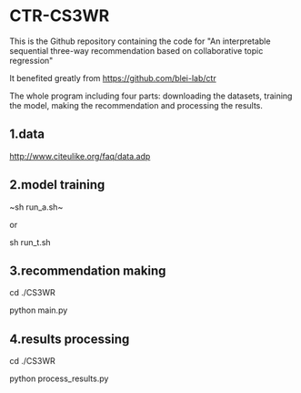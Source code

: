 # CTR-CS3WR
This is the Github repository containing the code for "An interpretable sequential three-way recommendation based on collaborative topic regression"

It benefited greatly from https://github.com/blei-lab/ctr

The whole program including four parts: downloading the datasets, training the model,  making the recommendation and processing the results.

## 1.data
http://www.citeulike.org/faq/data.adp

## 2.model training
  ~sh run_a.sh~ 

or 

  sh run_t.sh
## 3.recommendation making
  cd ./CS3WR

  python main.py
## 4.results processing
  cd ./CS3WR

  python process_results.py
